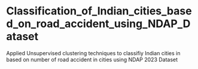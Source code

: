 # Classification_of_Indian_cities_based_on_road_accident_using_NDAP_Dataset
Applied Unsupervised clustering techniques to classifiy Indian cities in based on number of road accident in cities using NDAP 2023 Dataset
